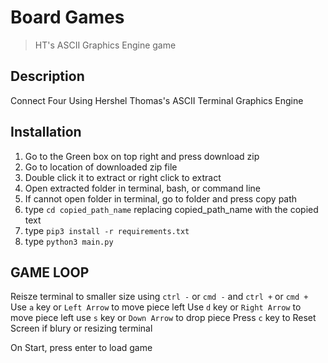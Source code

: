 # **Board Games**
>HT's ASCII Graphics Engine game
## Description
Connect Four Using Hershel Thomas's ASCII Terminal Graphics Engine

## Installation
1. Go to the Green box on top right and press download zip
2. Go to location of downloaded zip file
3. Double click it to extract or right click to extract
4. Open extracted folder in terminal, bash, or command line
5. If cannot open folder in terminal, go to folder and press copy path
6. type `cd copied_path_name` replacing copied_path_name with the copied text
7. type `pip3 install -r requirements.txt`
8. type `python3 main.py`

## GAME LOOP
Reisze terminal to smaller size using `ctrl -` or `cmd -` and `ctrl +` or `cmd +`
Use `a` key or `Left Arrow` to move piece left
Use `d` key or `Right Arrow` to move piece left
use `s` key or `Down Arrow` to drop piece
Press `c` key to Reset Screen if blury or resizing terminal

On Start, press enter to load game
